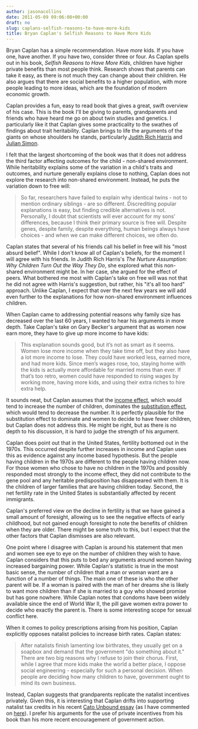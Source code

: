 ```yaml
---
author: jasonacollins
date: 2011-05-09 09:06:08+00:00
draft: no
slug: caplans-selfish-reasons-to-have-more-kids
title: Bryan Caplan's Selfish Reasons to Have More Kids
---
```


Bryan Caplan has a simple recommendation. Have _more_ kids. If you have one, have another. If you have two, consider three or four. As Caplan spells out in his book, *Selfish Reasons to Have More Kids*, children have higher private benefits than most people think. Research shows that parents can take it easy, as there is not much they can change about their children. He also argues that there are social benefits to a higher population, with more people leading to more ideas, which are the foundation of modern economic growth.

Caplan provides a fun, easy to read book that gives a great, swift overview of his case. This is the book I'll be giving to parents, grandparents and friends who have heard me go on about twin studies and genetics. I particularly like it that Caplan gives some practicality to the swathes of findings about trait heritability. Caplan brings to life the arguments of the giants on whose shoulders he stands, particularly [Judith Rich Harris](http://judithrichharris.info/tna/index.html) and [Julian Simon](http://en.wikipedia.org/wiki/Julian_Simon).

I felt that the largest shortcoming of the book was that it does not address the third factor affecting outcomes for the child - non-shared environment. While heritability explains some of the variation in a child's traits and outcomes, and nurture generally explains close to nothing, Caplan does not explore the research into non-shared environment. Instead, he puts the variation down to free will:

>So far, researchers have failed to explain why identical twins - not to mention ordinary siblings - are so different. Discrediting popular explanations is easy, but finding credible alternatives is not. Personally, I doubt that scientists will ever account for my sons' differences, because I think their primary source is free will. Despite genes, despite family, despite everything, human beings always have choices - and when we can make different choices, we often do.

Caplan states that several of his friends call his belief in free will his "most absurd belief". While I don't know all of Caplan's beliefs, for the moment I will agree with his friends. In Judith Rich Harris's *The Nurture Assumption: Why Children Turn Out the Way They Do*, she explored what this non-shared environment might be. In her case, she argued for the effect of peers. What bothered me most with Caplan's take on free will was not that he did not agree with Harris's suggestion, but rather, his "it's all too hard" approach. Unlike Caplan, I expect that over the next few years we will add even further to the explanations for how non-shared environment influences children.

When Caplan came to addressing potential reasons why family size has decreased over the last 60 years, I wanted to hear his arguments in more depth. Take Caplan's take on Gary Becker's argument that as women now earn more, they have to give up more income to have kids:

>This explanation sounds good, but it’s not as smart as it seems. Women lose more income when they take time off, but they also have a lot more income to lose. They could have worked less, earned more, and had more kids. Since men’s wages rose, too, staying home with the kids is actually more affordable for married moms than ever. If that’s too retro, women could have responded to rising wages by working more, having more kids, and using their extra riches to hire extra help.

It sounds neat, but Caplan assumes that the [income effect](http://en.wikipedia.org/wiki/Consumer_choice#Income_effect), which would tend to increase the number of children, dominates the [substitution effect](http://en.wikipedia.org/wiki/Consumer_choice#Substitution_effect), which would tend to decrease the number. It is perfectly plausible for the substitution effect to dominate and women to decide to have fewer children, but Caplan does not address this. He might be right, but as there is no depth to his discussion, it is hard to judge the strength of his argument.

Caplan does point out that in the United States, fertility bottomed out in the 1970s. This occurred despite further increases in income and Caplan uses this as evidence against any income based hypothesis. But the people having children in the 1970s are different to the people having children now. For those women who chose to have no children in the 1970s and possibly responded most strongly to the income effect, they did not contribute to the gene pool and any heritable predisposition has disappeared with them. It is the children of larger families that are having children today. Second, the net fertility rate in the United States is substantially affected by recent immigrants.

Caplan's preferred view on the decline in fertility is that we have gained a small amount of foresight, allowing us to see the negative effects of early childhood, but not gained enough foresight to note the benefits of children when they are older. There might be some truth to this, but I expect that the other factors that Caplan dismisses are also relevant.

One point where I disagree with Caplan is around his statement that men and women see eye to eye on the number of children they wish to have. Caplan considers that this puts to bed any arguments around women having increased bargaining power. While Caplan's statistic is true in the most basic sense, the number of children that a man or woman want are a function of a number of things. The main one of these is who the other parent will be. If a woman is paired with the man of her dreams she is likely to want more children than if she is married to a guy who showed promise but has gone nowhere. While Caplan notes that condoms have been widely available since the end of World War II, the pill gave women extra power to decide who exactly the parent is. There is some interesting scope for sexual conflict here.

When it comes to policy prescriptions arising from his position, Caplan explicitly opposes natalist policies to increase birth rates. Caplan states:

>After natalists finish lamenting low birthrates, they usually get on a soapbox and demand that the government "do something about it." There are two big reasons why I refuse to join their chorus. First, while I agree that more kids make the world a better place, I oppose social engineering - especially for such a personal decision. When people are deciding how many children to have, government ought to mind its own business.

Instead, Caplan suggests that grandparents replicate the natalist incentives privately. Given this, it is interesting that Caplan drifts into supporting natalist tax credits in his recent [Cato Unbound essay](http://www.cato-unbound.org/2011/05/02/bryan-caplan/population-fertility-and-liberty/) (as I have commented on [here](https://jasoncollins.blog/libertarians-and-fertility/)). I prefer his arguments for the use of private incentives from his book than his more recent encouragement of government action.
